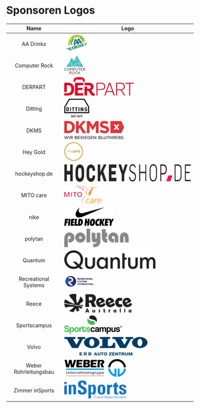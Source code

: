 # Sponsoren Logos

| Name | Logo |
|:-:|---|
| AA Drinks | <img src="/svg/sponsoren/aa_drinks.svg" height="50px" /> |
| Computer Rock | <img src="/svg/sponsoren/computerrock.svg" height="50px" /> |
| DERPART | <img src="/svg/sponsoren/derpart.svg" height="50px" /> |
| Ditting | <img src="/svg/sponsoren/ditting.svg" height="50px" /> |
| DKMS | <img src="/svg/sponsoren/dkms.svg" height="50px" /> |
| Hey Gold | <img src="/svg/sponsoren/heygold_light.svg" height="50px" /> |
| hockeyshop.de | <img src="/svg/sponsoren/hockeyshop.svg" height="50px" /> |
| MITO care | <img src="/svg/sponsoren/mito_care.svg" height="50px" /> |
| nike | <img src="/svg/sponsoren/nike_field_hockey.svg" height="50px" /> |
| polytan | <img src="/svg/sponsoren/polytan.svg" height="50px" /> |
| Quantum | <img src="/svg/sponsoren/quantum.svg" height="50px" /> |
| Recreational Systems | <img src="/svg/sponsoren/recreational_systems_international.svg" height="50px" /> |
| Reece | <img src="/svg/sponsoren/reece_australia.svg" height="50px" /> |
| Sportscampus | <img src="/svg/sponsoren/sportscampus.svg" height="50px" /> |
| Volvo | <img src="/svg/sponsoren/volvo.svg" height="50px" /> |
| Weber Rohrleitungsbau | <img src="/svg/sponsoren/weber_rohrleitungsbau.svg" height="50px" /> |
| Zimmer inSports | <img src="/svg/sponsoren/zimmer_insports.svg" height="50px" /> |